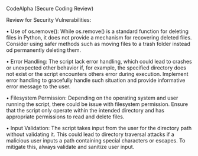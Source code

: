CodeAlpha
(Secure Coding Review)

Review for Security Vulnerabilities:

•	Use of os.remove(): While os.remove() is a standard function for deleting files in Python, it does not provide a mechanism for recovering deleted files. Consider using safer methods such as moving files to a trash folder instead od permanently deleting them.

•	Error Handling: The script lack error handling, which could lead to crashes or unexpected other behavior if, for example, the specified directory does not exist or the script encounters others error during execution. Implement error handling to gracefully handle such situation and provide informative error message to the user.

•	Filesystem Permission: Depending on the operating system and user running the script, there could be issue with filesystem permission. Ensure that the script only operate within the intended directory and has appropriate permissions to read and delete files.

• Input Validation: The script takes input from the user for the directory path without validating it. This could lead to directory traversal attacks if a malicious user inputs a path containing special characters or escapes. To mitigate this, always validate and sanitize user input.

